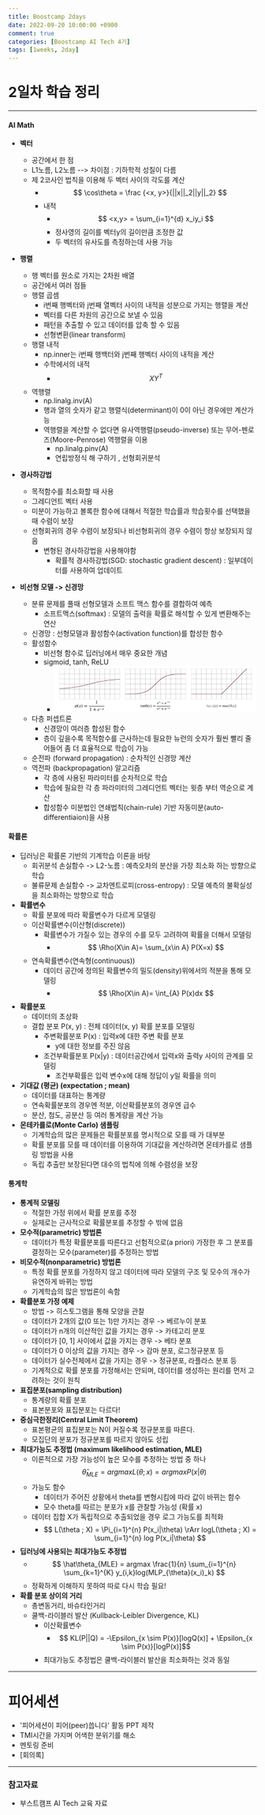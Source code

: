 ```yaml
---
title: Boostcamp 2days
date: 2022-09-20 10:00:00 +0900
comment: true
categories: [Boostcamp AI Tech 4기]
tags: [1weeks, 2day]
---
```

# 2일차 학습 정리
---
#### AI Math
- **벡터**
  - 공간에서 한 점
  - L1노름, L2노름 --> 차이점 : 기하학적 성질이 다름
  - 제 2코사인 법칙을 이용해 두 벡터 사이의 각도를 계산
    - $$ \cos\theta = \frac {<x, y>}{||x||_2||y||_2} $$
    - 내적 
      - $$ <x,y> = \sum_{i=1}^{d} x_iy_i $$
      - 정사영의 길이를 벡터y의 길이만큼 조정한 값
      - 두 벡터의 유사도를 측정하는데 사용 가능
- **행렬**
  - 행 벡터를 원소로 가지는 2차원 배열
  - 공간에서 여러 점들
  - 행렬 곱셈
    - i번째 행벡터와 j번째 열벡터 사이의 내적을 성분으로 가지는 행렬을 계산
    - 벡터를 다른 차원의 공간으로 보낼 수 있음
    - 패턴을 추출할 수 있고 데이터를 압축 할 수 있음
    - 선형변환(linear transform)
  - 행렬 내적
    - np.inner는 i번째 행백터와 j번째 행벡터 사이의 내적을 계산
    - 수학에서의 내적
      - $$XY^T$$
  - 역행렬
    - np.linalg.inv(A)
    - 행과 열의 숫자가 같고 행렬식(determinant)이 0이 아닌 경우에만 계산가능
    - 역행렬을 계산할 수 없다면 유사역행렬(pseudo-inverse) 또는 무어-펜로즈(Moore-Penrose) 역행렬을 이용
      - np.linalg.pinv(A)
      - 연립방정식 해 구하기 , 선형회귀분석
 
- **경사하강법**
  - 목적함수를 최소화할 때 사용
  - 그레디언트 벡터 사용
  - 미분이 가능하고 볼록한 함수에 대해서 적절한 학습률과 학습횟수를 선택했을 때 수렴이 보장
  - 선형회귀의 경우 수렴이 보장되나 비선형회귀의 경우 수렴이 항상 보장되지 않음
    - 변형된 경사하강법을 사용해야함
      - 확률적 경사하강법(SGD: stochastic gradient descent) : 일부데이터를 사용하여 업데이트

- **비선형 모델 -> 신경망**
  - 분류 문제를 풀때 선형모델과 소프트 맥스 함수를 결합하여 예측
    - 소프트맥스(softmax) : 모델의 출력을 확률로 해석할 수 있게 변환해주는 연산
  - 신경망 : 선형모델과 활성함수(activation function)를 합성한 함수
  - 활성함수
    - 비선형 함수로 딥러닝에서 매우 중요한 개념
    - sigmoid, tanh, ReLU
      - ![sigmoid, tanh, ReLU](/img/post/boostcamp_2days_img_1.png)
  - 다층 퍼셉트론
    - 신경망이 여러층 합성된 함수
    - 층이 깊을수록 목적함수를 근사하는데 필요한 뉴런의 숫자가 훨씬 빨리 줄어들어 좀 더 효율적으로 학습이 가능
  - 순전파 (forward propagation) : 순차적인 신경망 계산
  - 역전파 (backpropagation) 알고리즘
    - 각 층에 사용된 파라미터를 순차적으로 학습
    - 학습에 필요한 각 층 파라미터의 그레디언트 벡터는 윗층 부터 역순으로 계산
    - 합성함수 미분법인 연쇄법칙(chain-rule) 기반 자동미분(auto-differentiaion)을 사용

#### 확률론
- 딥러닝은 확률론 기반의 기계학습 이론을 바탕
  - 회귀분석 손실함수 -> L2-노름 : 예측오차의 분산을 가장 최소화 하는 방향으로 학습
  - 불류문제 손실함수 -> 교차엔트로피(cross-entropy) : 모델 예측의 불확실성을 최소화하는 방향으로 학습
- **확률변수**
  - 확률 분포에 따라 확률변수가 다르게 모델링
  - 이산확률변수(이산형(discrete))
    - 확률변수가 가질수 있는 경우의 수를 모두 고려하여 확률을 더해서 모델링
      - $$ \Rho(X\in A)= \sum_{x\in A} P(X=x) $$
  - 연속확률변수(연속형(continuous))
    - 데이터 공간에 정의된 확률변수의 밀도(density)위에서의 적분을 통해 모델링
      - $$ \Rho(X\in A)= \int_{A} P(x)dx $$
- **확률분포**
  - 데이터의 초상화
  - 결합 분포 P(x, y) : 전체 데이터(x, y) 확률 분포를 모델링
    - 주변확률분포 P(x) : 입력x에 대한 주변 확률 분포
      - y에 대한 정보를 주진 않음
    - 조건부확률분포 P(x|y) : 데이터공간에서 입력x와 출력y 사이의 관계를 모델링
      - 조건부확률은 입력 변수x에 대해 정답이 y일 확률을 의미
- **기대값 (평균) (expectation ; mean)**
  - 데이터를 대표하는 통계량
  - 연속확률분포의 경우엔 적분, 이산확률분포의 경우엔 급수
  - 분산, 첨도, 공분산 등 여러 통계량을 계산 가능 
- **몬테카를로(Monte Carlo) 샘플링**
  - 기계학습의 많은 문제들은 확률분포를 명시적으로 모를 때 가 대부분
  - 확률 분포를 모를 때 데이터를 이용하여 기대값을 계산하려면 몬테카를로 샘플링 방법을 사용
  - 독립 추출만 보장된다면 대수의 법칙에 의해 수렴성을 보장

#### 통계학
- **통계적 모델링**
  - 적절한 가정 위에서 확률 분포를 추정
  - 실제로는 근사적으로 확률분포를 추정할 수 밖에 없음
- **모수적(parametric) 방법론**
  - 데이터가 특정 확률분포를 따른다고 선험적으로(a priori) 가정한 후 그 분포를 결정하는 모수(parameter)를 추정하는 방법
- **비모수적(nonparametric) 방법론**
  - 특정 확률 분포를 가정하지 않고 데이터에 따라 모델의 구조 및 모수의 개수가 유연하게 바뀌는 방법
  - 기계학습의 많은 방법론이 속함
- **확률분포 가정 예제**
  - 방법 -> 히스토그램을 통해 모양을 관찰
  - 데이터가 2개의 값(0 또는 1)만 가지는 경우 -> 베르누이 분포
  - 데이터가 n개의 이산적인 값을 가지는 경우 -> 카테고리 분포
  - 데이터가 [0, 1] 사이에서 값을 가지는 경우 -> 베타 분포
  - 데이터가 0 이상의 값을 가지는 경우 -> 감마 분포, 로그정규분포 등
  - 데이터가 실수전체에서 값을 가지는 경우 -> 정규분포, 라플라스 분포 등
  - 기계적으로 확률 분포를 가정해서는 안되며, 데이터를 생성하는 원리를 먼저 고려하는 것이 원칙
- **표집분포(sampling distribution)**
  - 통계량의 확률 분포
  - 표본분포와 표집분포는 다르다!
- **중심극한정리(Central Limit Theorem)**
  - 표본평균의 표집분포는 N이 커질수록 정규분포를 따른다.
  - 모집단의 분포가 정규분포를 따르지 않아도 성립
- **최대가능도 추정법 (maximum likelihood estimation, MLE)**
  - 이론적으로 가장 가능성이 높은 모수를 추정하는 방법 중 하나 
  $$ \hat\theta_{MLE} = argmax L(\theta; x) = argmax P(x|\theta) $$
  - 가능도 함수
    - 데이터가 주어진 상황에서 theta를 변형시킴에 따라 값이 바뀌는 함수
    - 모수 theta를 따르는 분포가 x를 관찰할 가능성 (확률 x)
  - 데이터 집합 X가 독립적으로 추출되었을 경우 로그 가능도를 최적화
    - $$ L(\theta ; X) = \Pi_{i=1}^{n} P(x_i|\theta) \rArr logL(\theta ; X) = \sum_{i=1}^{n} log P(x_i|\theta) $$
- **딥러닝에 사용되는 최대가능도 추정법**
  - $$ \hat\theta_{MLE} = argmax \frac{1}{n} \sum_{i=1}^{n} \sum_{k=1}^{K} y_{i,k}log(MLP_{\theta}(x_i)_k) $$
  - 정확하게 이해하지 못하여 따로 다시 학습 필요!
- **확률 분포 상이의 거리**
  - 총변동거리, 바슈타인거리
  - 쿨백-라이블러 발산 (Kullback-Leibler Divergence, KL)
    - 이산확률변수
      - $$ KL(P||Q) = -\Epsilon_{x \sim P(x)}[logQ(x)] + \Epsilon_{x \sim P(x)}[logP(x)]$$
    - 최대가능도 추정법은 쿨백-라이블러 발산을 최소화하는 것과 동일
---
# 피어세션
- '피어세션이 피어(peer)씁니다' 활동 PPT 제작
- TMI시간을 가지며 어색한 분위기를 해소
- 멘토링 준비
- [회의록]
  
---
### 참고자료
- 부스트캠프 AI Tech 교육 자료